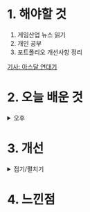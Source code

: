 
# 1. 해야할 것

1. 게임산업 뉴스 읽기 
2. 개인 공부  
3. 포트폴리오 개선사항 정리

[기사: 아스달 연대기](https://www.gameple.co.kr/news/articleView.html?idxno=208684)




# 2. 오늘 배운 것

<details>
<summary>오후</summary>

## P의 거짓 가드 시스템
퍼펙트 가드와 일반 가드로 나뉘어져 있는 가드 시스템의 개선점을 찾는다.\
게임 진행상 퓨리 어택이라는 적 개체의 특수 공격이 있는데, 회피로 피하거나 가드할 수가 없다.\
반드시 퍼펙트 가드로 막아야 하며, 일반 가드로 가드하거나 회피할 수 있는 방법은 초회차에는 불가능하다.\
즉, 퍼펙트 가드가 매우 중요해진다.

이 퍼펙트 가드에 신경이 쏠려서 다른 패턴 파훼행동 등에 대한 학습이 없다.

그래서 퓨리 어택(붉은색 잔상이나오는 등)과 같은 이펙트를 가진 시스템이 추가되어야 한다.


</details>




# 3. 개선


<details>
<summary>접기/펼치기</summary>


</details>



# 4. 느낀점


